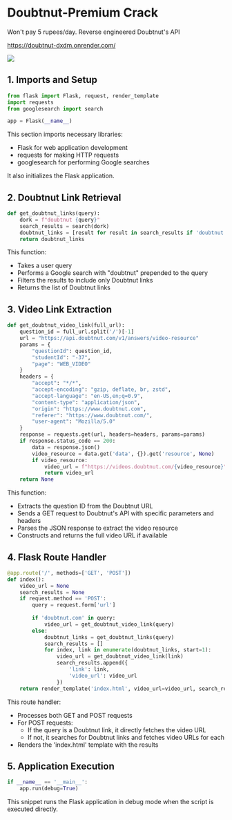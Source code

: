 # Doubtnut-Premium Crack
Won't pay 5 rupees/day. Reverse engineered Doubtnut's API

https://doubtnut-dxdm.onrender.com/

<img src="https://preview.redd.it/literally-me-ll-alakh-pandey-edition-v0-32vc64u5p6rd1.jpg?width=447&format=pjpg&auto=webp&s=ea8c4bad57417ca255904963c5e0830072de039b">

## 1. Imports and Setup

```python
from flask import Flask, request, render_template
import requests
from googlesearch import search

app = Flask(__name__)
```

This section imports necessary libraries:
- Flask for web application development
- requests for making HTTP requests
- googlesearch for performing Google searches

It also initializes the Flask application.

## 2. Doubtnut Link Retrieval

```python
def get_doubtnut_links(query):
    dork = f"doubtnut {query}"
    search_results = search(dork)
    doubtnut_links = [result for result in search_results if 'doubtnut.com' in result]
    return doubtnut_links
```

This function:
- Takes a user query
- Performs a Google search with "doubtnut" prepended to the query
- Filters the results to include only Doubtnut links
- Returns the list of Doubtnut links

## 3. Video Link Extraction

```python
def get_doubtnut_video_link(full_url):
    question_id = full_url.split('/')[-1]
    url = "https://api.doubtnut.com/v1/answers/video-resource"
    params = {
        "questionId": question_id,
        "studentId": "-37",
        "page": "WEB_VIDEO"
    }
    headers = {
        "accept": "*/*",
        "accept-encoding": "gzip, deflate, br, zstd",
        "accept-language": "en-US,en;q=0.9",
        "content-type": "application/json",
        "origin": "https://www.doubtnut.com",
        "referer": "https://www.doubtnut.com/",
        "user-agent": "Mozilla/5.0"
    }
    response = requests.get(url, headers=headers, params=params)
    if response.status_code == 200:
        data = response.json()
        video_resource = data.get('data', {}).get('resource', None)
        if video_resource:
            video_url = f"https://videos.doubtnut.com/{video_resource}"
            return video_url
    return None
```

This function:
- Extracts the question ID from the Doubtnut URL
- Sends a GET request to Doubtnut's API with specific parameters and headers
- Parses the JSON response to extract the video resource
- Constructs and returns the full video URL if available

## 4. Flask Route Handler

```python
@app.route('/', methods=['GET', 'POST'])
def index():
    video_url = None
    search_results = None
    if request.method == 'POST':
        query = request.form['url']
        
        if 'doubtnut.com' in query:
            video_url = get_doubtnut_video_link(query)
        else:
            doubtnut_links = get_doubtnut_links(query)
            search_results = []
            for index, link in enumerate(doubtnut_links, start=1):
                video_url = get_doubtnut_video_link(link)
                search_results.append({
                    'link': link,
                    'video_url': video_url
                })
    return render_template('index.html', video_url=video_url, search_results=search_results)
```

This route handler:
- Processes both GET and POST requests
- For POST requests:
  - If the query is a Doubtnut link, it directly fetches the video URL
  - If not, it searches for Doubtnut links and fetches video URLs for each
- Renders the 'index.html' template with the results

## 5. Application Execution

```python
if __name__ == '__main__':
    app.run(debug=True)
```

This snippet runs the Flask application in debug mode when the script is executed directly.
